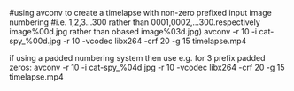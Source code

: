 #using avconv to create a timelapse with non-zero prefixed input image numbering
#i.e. 1,2,3...300 rather than 0001,0002,...300.respectively image%00d.jpg rather than obased image%03d.jpg)
avconv -r 10 -i cat-spy_%00d.jpg -r 10 -vcodec libx264 -crf 20 -g 15 timelapse.mp4

if using a padded numbering system then use e.g. for 3 prefix padded zeros:
avconv -r 10 -i cat-spy_%04d.jpg -r 10 -vcodec libx264 -crf 20 -g 15 timelapse.mp4

